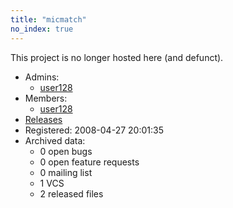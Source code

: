 ```yaml
---
title: "micmatch"
no_index: true
---
```


This project is no longer hosted here (and defunct).


* Admins:
  * [user128](/users/user128)
* Members:
  * [user128](/users/user128)
* [Releases](https://download.ocamlcore.org/micmatch)
* Registered: 2008-04-27 20:01:35
* Archived data:
  * 0 open bugs
  * 0 open feature requests
  * 0 mailing list
  * 1 VCS
  * 2 released files
